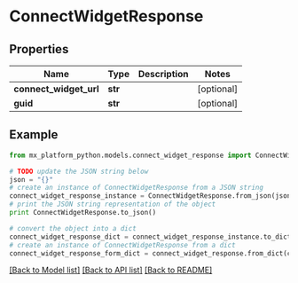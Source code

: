 # ConnectWidgetResponse


## Properties
Name | Type | Description | Notes
------------ | ------------- | ------------- | -------------
**connect_widget_url** | **str** |  | [optional] 
**guid** | **str** |  | [optional] 

## Example

```python
from mx_platform_python.models.connect_widget_response import ConnectWidgetResponse

# TODO update the JSON string below
json = "{}"
# create an instance of ConnectWidgetResponse from a JSON string
connect_widget_response_instance = ConnectWidgetResponse.from_json(json)
# print the JSON string representation of the object
print ConnectWidgetResponse.to_json()

# convert the object into a dict
connect_widget_response_dict = connect_widget_response_instance.to_dict()
# create an instance of ConnectWidgetResponse from a dict
connect_widget_response_form_dict = connect_widget_response.from_dict(connect_widget_response_dict)
```
[[Back to Model list]](../README.md#documentation-for-models) [[Back to API list]](../README.md#documentation-for-api-endpoints) [[Back to README]](../README.md)


